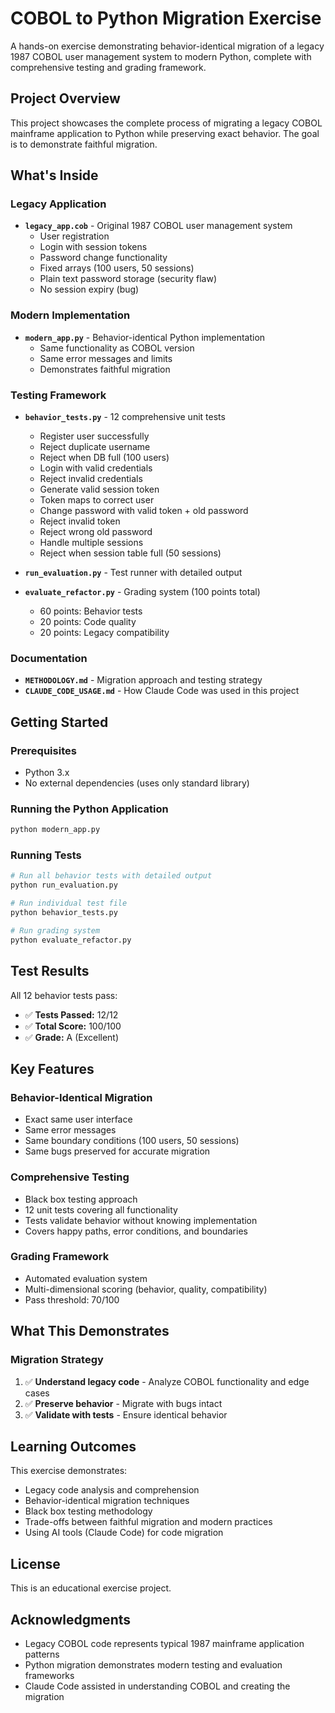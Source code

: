 # COBOL to Python Migration Exercise

A hands-on exercise demonstrating behavior-identical migration of a legacy 1987 COBOL user management system to modern Python, complete with comprehensive testing and grading framework.

## Project Overview

This project showcases the complete process of migrating a legacy COBOL mainframe application to Python while preserving exact behavior. The goal is to demonstrate faithful migration.

## What's Inside

### Legacy Application
- **`legacy_app.cob`** - Original 1987 COBOL user management system
  - User registration
  - Login with session tokens
  - Password change functionality
  - Fixed arrays (100 users, 50 sessions)
  - Plain text password storage (security flaw)
  - No session expiry (bug)

### Modern Implementation
- **`modern_app.py`** - Behavior-identical Python implementation
  - Same functionality as COBOL version
  - Same error messages and limits
  - Demonstrates faithful migration

### Testing Framework
- **`behavior_tests.py`** - 12 comprehensive unit tests
  - Register user successfully
  - Reject duplicate username
  - Reject when DB full (100 users)
  - Login with valid credentials
  - Reject invalid credentials
  - Generate valid session token
  - Token maps to correct user
  - Change password with valid token + old password
  - Reject invalid token
  - Reject wrong old password
  - Handle multiple sessions
  - Reject when session table full (50 sessions)

- **`run_evaluation.py`** - Test runner with detailed output
- **`evaluate_refactor.py`** - Grading system (100 points total)
  - 60 points: Behavior tests
  - 20 points: Code quality
  - 20 points: Legacy compatibility

### Documentation
- **`METHODOLOGY.md`** - Migration approach and testing strategy
- **`CLAUDE_CODE_USAGE.md`** - How Claude Code was used in this project

## Getting Started

### Prerequisites
- Python 3.x
- No external dependencies (uses only standard library)

### Running the Python Application
```bash
python modern_app.py
```

### Running Tests
```bash
# Run all behavior tests with detailed output
python run_evaluation.py

# Run individual test file
python behavior_tests.py

# Run grading system
python evaluate_refactor.py
```

## Test Results

All 12 behavior tests pass:
- ✅ **Tests Passed:** 12/12
- ✅ **Total Score:** 100/100
- ✅ **Grade:** A (Excellent)

## Key Features

### Behavior-Identical Migration
- Exact same user interface
- Same error messages
- Same boundary conditions (100 users, 50 sessions)
- Same bugs preserved for accurate migration

### Comprehensive Testing
- Black box testing approach
- 12 unit tests covering all functionality
- Tests validate behavior without knowing implementation
- Covers happy paths, error conditions, and boundaries

### Grading Framework
- Automated evaluation system
- Multi-dimensional scoring (behavior, quality, compatibility)
- Pass threshold: 70/100

## What This Demonstrates

### Migration Strategy
1. ✅ **Understand legacy code** - Analyze COBOL functionality and edge cases
2. ✅ **Preserve behavior** - Migrate with bugs intact
3. ✅ **Validate with tests** - Ensure identical behavior

## Learning Outcomes

This exercise demonstrates:
- Legacy code analysis and comprehension
- Behavior-identical migration techniques
- Black box testing methodology
- Trade-offs between faithful migration and modern practices
- Using AI tools (Claude Code) for code migration

## License

This is an educational exercise project.

## Acknowledgments

- Legacy COBOL code represents typical 1987 mainframe application patterns
- Python migration demonstrates modern testing and evaluation frameworks
- Claude Code assisted in understanding COBOL and creating the migration


